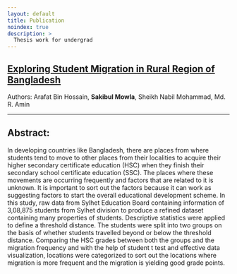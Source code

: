 ```yaml
---
layout: default
title: Publication
noindex: true
description: >
  Thesis work for undergrad
---
```


## [Exploring Student Migration in Rural Region of Bangladesh](https://link.springer.com/chapter/10.1007/978-981-13-1498-8_3)
Authors: Arafat Bin Hossain, **Sakibul Mowla**, Sheikh Nabil Mohammad, Md. R. Amin

___

## Abstract:
In developing countries like Bangladesh, there are places from where students tend to move to other places from their localities to acquire their higher secondary certificate education (HSC) when they finish their secondary school certificate education (SSC). The places where these movements are occurring frequently and factors that are related to it is unknown. It is important to sort out the factors because it can work as suggesting factors to start the overall educational development scheme. In this study, raw data from Sylhet Education Board containing information of 3,08,875 students from Sylhet division to produce a refined dataset containing many properties of students. Descriptive statistics were applied to define a threshold distance. The students were split into two groups on the basis of whether students travelled beyond or below the threshold distance. Comparing the HSC grades between both the groups and the migration frequency and with the help of student t test and effective data visualization, locations were categorized to sort out the locations where migration is more frequent and the migration is yielding good grade points.
